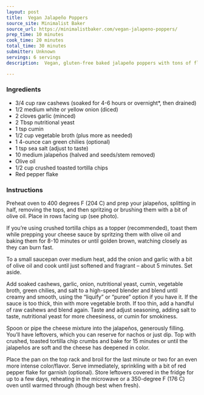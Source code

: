 ```yaml
---
layout: post
title:  Vegan Jalapeño Poppers
source_site: Minimalist Baker
source_url: https://minimalistbaker.com/vegan-jalapeno-poppers/
prep_time: 10 minutes
cook_time: 20 minutes
total_time: 30 minutes
submitter: Unknown
servings: 6 servings
description:  Vegan, gluten-free baked jalapeño poppers with tons of flavor, cheesiness, and the perfect crispy top. Less than 10 ingredients and 30 minutes required.

---
```



### Ingredients

 - 3/4 cup raw cashews (soaked for 4-6 hours or overnight*, then drained)
 - 1/2 medium white or yellow onion (diced)
 - 2 cloves garlic (minced)
 - 2 Tbsp nutritional yeast
 - 1 tsp cumin
 - 1/2 cup vegetable broth (plus more as needed)
 - 1 4-ounce can green chilies (optional)
 - 1 tsp sea salt (adjust to taste)
 - 10 medium jalapeños (halved and seeds/stem removed)
 - Olive oil
 - 1/2 cup crushed toasted tortilla chips
 - Red pepper flake

### Instructions

Preheat oven to 400 degrees F (204 C) and prep your jalapeños, splitting in half, removing the tops, and then spritzing or brushing them with a bit of olive oil. Place in rows facing up (see photo).

If you’re using crushed tortilla chips as a topper (recommended), toast them while prepping your cheese sauce by spritzing them with olive oil and baking them for 8-10 minutes or until golden brown, watching closely as they can burn fast.

To a small saucepan over medium heat, add the onion and garlic with a bit of olive oil and cook until just softened and fragrant – about 5 minutes. Set aside.

Add soaked cashews, garlic, onion, nutritional yeast, cumin, vegetable broth, green chilies, and salt to a high-speed blender and blend until creamy and smooth, using the “liquify” or “puree” option if you have it. If the sauce is too thick, thin with more vegetable broth. If too thin, add a handful of raw cashews and blend again. Taste and adjust seasoning, adding salt to taste, nutritional yeast for more cheesiness, or cumin for smokiness.

Spoon or pipe the cheese mixture into the jalapeños, generously filling. You’ll have leftovers, which you can reserve for nachos or just dip. Top with crushed, toasted tortilla chip crumbs and bake for 15 minutes or until the jalapeños are soft and the cheese has deepened in color.

Place the pan on the top rack and broil for the last minute or two for an even more intense color/flavor.
Serve immediately, sprinkling with a bit of red pepper flake for garnish (optional). Store leftovers covered in the fridge for up to a few days, reheating in the microwave or a 350-degree F (176 C) oven until warmed through (though best when fresh).
